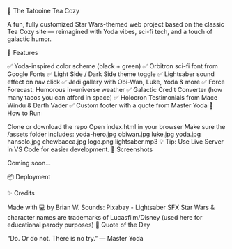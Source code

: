 🌌 The Tatooine Tea Cozy

A fun, fully customized Star Wars-themed web project based on the classic Tea Cozy site — reimagined with Yoda vibes, sci-fi tech, and a touch of galactic humor.

💫 Features

✅ Yoda-inspired color scheme (black + green)
✅ Orbitron sci-fi font from Google Fonts
✅ Light Side / Dark Side theme toggle
✅ Lightsaber sound effect on nav click
✅ Jedi gallery with Obi-Wan, Luke, Yoda & more
✅ Force Forecast: Humorous in-universe weather
✅ Galactic Credit Converter (how many tacos you can afford in space)
✅ Holocron Testimonials from Mace Windu & Darth Vader
✅ Custom footer with a quote from Master Yoda
🚀 How to Run

Clone or download the repo
Open index.html in your browser
Make sure the /assets folder includes:
yoda-hero.jpg
obiwan.jpg
luke.jpg
yoda.jpg
hansolo.jpg
chewbacca.jpg
logo.png
lightsaber.mp3
💡 Tip: Use Live Server in VS Code for easier development.
📸 Screenshots

Coming soon...

📦 Deployment

✨ Credits

Made with 💻 by Brian W.
Sounds: Pixabay - Lightsaber SFX
Star Wars & character names are trademarks of Lucasfilm/Disney (used here for educational parody purposes)
🧠 Quote of the Day

“Do. Or do not. There is no try.” — Master Yoda
